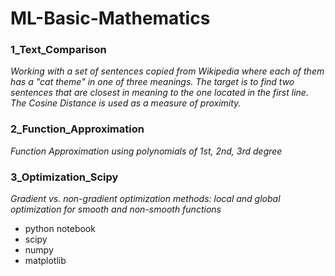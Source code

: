 # ML-Basic-Mathematics

### 1_Text_Comparison

_Working with a set of sentences copied from Wikipedia where each of them has a "cat theme" in one of three meanings.
The target is to find two sentences that are closest in meaning to the one located in the first line. The Cosine Distance is used as a measure of proximity._


### 2_Function_Approximation

_Function Approximation using polynomials of 1st,  2nd, 3rd  degree_



### 3_Optimization_Scipy

_Gradient vs. non-gradient optimization methods: local and global optimization for smooth and non-smooth functions_







- python notebook
- scipy
- numpy
- matplotlib
